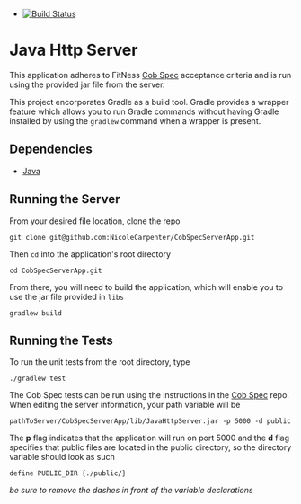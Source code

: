 * [![Build Status](https://travis-ci.org/NicoleCarpenter/CobSpecServerApp.svg?branch=master)](https://travis-ci.org/NicoleCarpenter/CobSpecServerApp)

# Java Http Server

This application adheres to FitNess [Cob Spec](https://github.com/8thlight/cob_spec) acceptance criteria and is run using the provided jar file from the server. 

This project encorporates Gradle as a build tool. Gradle provides a wrapper feature which allows you to run Gradle commands without having Gradle installed by using the `gradlew` command when a wrapper is present.

## Dependencies

* [Java](https://java.com/en/download/)

## Running the Server

From your desired file location, clone the repo

```
git clone git@github.com:NicoleCarpenter/CobSpecServerApp.git

```

Then `cd` into the application's root directory

```
cd CobSpecServerApp.git
```

From there, you will need to build the application, which will enable you to use the jar file provided in `libs`

```
gradlew build
```

## Running the Tests

To run the unit tests from the root directory, type

```
./gradlew test
```

The Cob Spec tests can be run using the instructions in the [Cob Spec](https://github.com/8thlight/cob_spec) repo. When editing the server information, your path variable will be 

```
pathToServer/CobSpecServerApp/lib/JavaHttpServer.jar -p 5000 -d public
```

The __p__ flag indicates that the application will run on port 5000 and the __d__ flag specifies that public files are located in the public directory, so the directory variable should look as such

```
define PUBLIC_DIR {./public/}
```

_be sure to remove the dashes in front of the variable declarations_